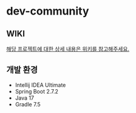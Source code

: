 # dev-community

## WIKI
[해당 프로젝트에 대한 상세 내용은 위키를 참고해주세요.](https://github.com/wisdom08/dev-community/wiki)

## 개발 환경
- Intellij IDEA Ultimate
- Spring Boot 2.7.2
- Java 17
- Gradle 7.5
